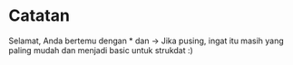 # Catatan

Selamat, Anda bertemu dengan * dan ->
Jika pusing, ingat itu masih yang paling mudah dan menjadi basic untuk strukdat :)
